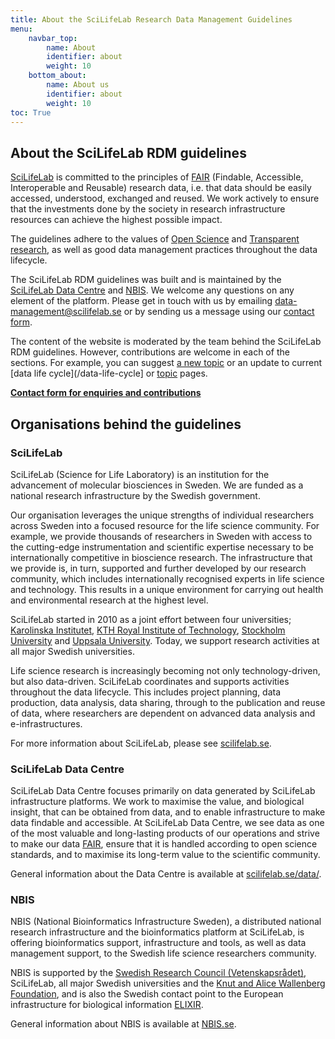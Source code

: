 ```yaml
---
title: About the SciLifeLab Research Data Management Guidelines
menu:
    navbar_top:
        name: About
        identifier: about
        weight: 10
    bottom_about:
        name: About us
        identifier: about
        weight: 10
toc: True
---
```


## About the SciLifeLab RDM guidelines

[SciLifeLab](https://scilifelab.se/) is committed to the principles of [FAIR](/topic/fair-principles) (Findable, Accessible, Interoperable and Reusable) research data, i.e. that data should be easily accessed, understood, exchanged and reused. We work actively to ensure that the investments done by the society in research infrastructure resources can achieve the highest possible impact.

The guidelines adhere to the values of [Open Science](https://ec.europa.eu/info/research-and-innovation/strategy/strategy-2020-2024/our-digital-future/open-science_en) and [Transparent research](https://www.ucl.ac.uk/research/strategy-and-policy/research-transparency), as well as good data management practices throughout the data lifecycle.

The SciLifeLab RDM guidelines was built and is maintained by the [SciLifeLab Data Centre](https://scilifelab.se/data) and [NBIS](https://nbis.se). We welcome any questions on any element of the platform. Please get in touch with us by emailing [data-management@scilifelab.se](mailto:data-management@scilifelab.se) or by sending us a message using our [contact form](/contact/).

The content of the website is moderated by the team behind the SciLifeLab RDM guidelines. However, contributions are welcome in each of the sections. For example, you can suggest [a new topic](/topic/) or an update to current [data life cycle](/data-life-cycle] or [topic](/topic/) pages.

<a href="/contact/"><b>Contact form for enquiries and contributions <i class="bi bi-arrow-right-square-fill"></i></b></a>

## Organisations behind the guidelines

### SciLifeLab

SciLifeLab (Science for Life Laboratory) is an institution for the advancement of molecular biosciences in Sweden. We are funded as a national research infrastructure by the Swedish government.

Our organisation leverages the unique strengths of individual researchers across Sweden into a focused resource for the life science community. For example, we provide thousands of researchers in Sweden with access to the cutting-edge instrumentation and scientific expertise necessary to be internationally competitive in bioscience research. The infrastructure that we provide is, in turn, supported and further developed by our research community, which includes internationally recognised experts in life science and technology. This results in a unique environment for carrying out health and environmental research at the highest level.

SciLifeLab started in 2010 as a joint effort between four universities; [Karolinska Institutet](https://www.ki.se/), [KTH Royal Institute of Technology](https://www.kth.se/), [Stockholm University](https://www.su.se/) and [Uppsala University](https://www.uu.se/). Today, we support research activities at all major Swedish universities.

Life science research is increasingly becoming not only technology-driven, but also data-driven. SciLifeLab coordinates and supports activities throughout the data lifecycle. This includes project planning, data production, data analysis, data sharing, through to the publication and reuse of data, where researchers are dependent on advanced data analysis and e-infrastructures.

For more information about SciLifeLab, please see [scilifelab.se](https://www.scilifelab.se).

### SciLifeLab Data Centre

SciLifeLab Data Centre focuses primarily on data generated by SciLifeLab infrastructure platforms. We work to maximise the value, and biological insight, that can be obtained from data, and to enable infrastructure to make data findable and accessible. At SciLifeLab Data Centre, we see data as one of the most valuable and long-lasting products of our operations and strive to make our data [FAIR](https://www.force11.org/group/fairgroup/fairprinciples), ensure that it is handled according to open science standards, and to maximise its long-term value to the scientific community.

General information about the Data Centre is available at [scilifelab.se/data/](https://www.scilifelab.se/data/).

### NBIS

NBIS (National Bioinformatics Infrastructure Sweden), a distributed national research infrastructure and the bioinformatics platform at SciLifeLab, is offering bioinformatics support, infrastructure and tools, as well as data management support, to the Swedish life science researchers community.

NBIS is supported by the [Swedish Research Council (Vetenskapsrådet)](http://www.vr.se/), SciLifeLab, all major Swedish universities and the [Knut and Alice Wallenberg Foundation](https://www.wallenberg.com/kaw/en), and is also the Swedish contact point to the European infrastructure for biological information [ELIXIR](https://www.elixir-europe.org/).

General information about NBIS is available at [NBIS.se](https://nbis.se).